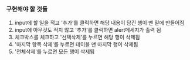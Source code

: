 ### 구현해야 할 것들

1. input에 할 일을 적고 '추가'를 클릭하면 해당 내용이 담긴 행이 맨 밑에 만들어짐
2. input에 아무것도 적지 않고 '추가'를 클릭하면 alert메세지가 출력 됨
3. 체크박스를 체크하고 '선택삭제'를 누르면 해당 행이 삭제됨
4. '마지막 항목 삭제'를 누르면 테이블 맨 마지막 행이 삭제됨
5. '전체삭제'를 누르면 모든 행이 삭제됨
